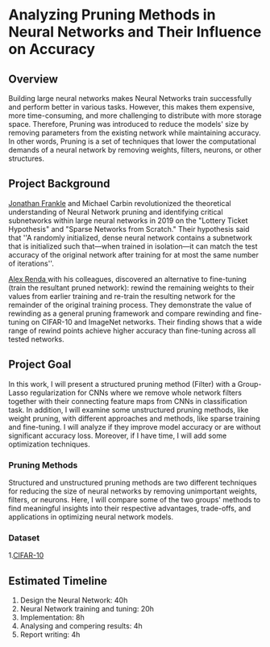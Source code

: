 # Analyzing Pruning Methods in Neural Networks and Their Influence on Accuracy
## Overview

Building large neural networks makes Neural Networks train successfully and perform better in various tasks. However, this makes them expensive, more time-consuming, and more challenging to distribute with more storage space. Therefore, Pruning was introduced to reduce the models' size by removing parameters from the existing network while maintaining accuracy. In other words, Pruning is a set of techniques that lower the computational demands of a neural network by removing weights, filters, neurons, or other structures.
## Project Background
[Jonathan Frankle](https://arxiv.org/pdf/1803.03635.pdf)  and Michael Carbin revolutionized the theoretical understanding of Neural Network pruning and identifying critical subnetworks within large neural networks in 2019 on the "Lottery Ticket Hypothesis" and "Sparse Networks from Scratch." Their hypothesis said that ''A randomly initialized, dense neural network contains a subnetwork
that is initialized such that—when trained in isolation—it can match the test accuracy of the original network after training for at most the same number of iterations''.

[Alex Renda ](https://arxiv.org/pdf/2003.02389.pdf) with his colleagues, discovered an alternative to fine-tuning (train the resultant pruned network): rewind the remaining weights to their values from earlier training and re-train the resulting network for the remainder of the original training process. They demonstrate the value of rewinding as a general pruning framework and compare rewinding and fine-tuning on CIFAR-10 and ImageNet networks. Their finding shows that a wide range of rewind points achieve higher accuracy than fine-tuning across all tested networks.


## Project Goal
In this work, I will present a structured pruning method (Filter) with a Group-Lasso regularization for CNNs where we remove whole network filters together with their connecting feature maps from CNNs in classification task. In addition, I will examine some unstructured pruning methods, like weight pruning, with different approaches and methods, like sparse training and fine-tuning. I will analyze if they improve model accuracy or are without significant accuracy loss. Moreover, if I have time, I will add some optimization techniques.
 ### Pruning Methods
 Structured and unstructured pruning methods are two different techniques for reducing the size of neural networks by removing unimportant weights, filters, or neurons. Here, I will compare some of the two groups' methods to find meaningful insights into their respective advantages, trade-offs, and applications in optimizing neural network models. 
### Dataset
1.[CIFAR-10](https://www.cs.toronto.edu/~kriz/cifar.html)


## Estimated Timeline
1. Design the Neural Network: 40h
2. Neural Network training and tuning: 20h
3. Implementation: 8h
4. Analysing and compering results: 4h
5. Report writing: 4h
